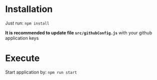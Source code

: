 # Installation

Just run: `npm install`

**It is recommended to update file `src/githubConfig.js`** with your github application keys

# Execute
Start application by:
`npm run start`
